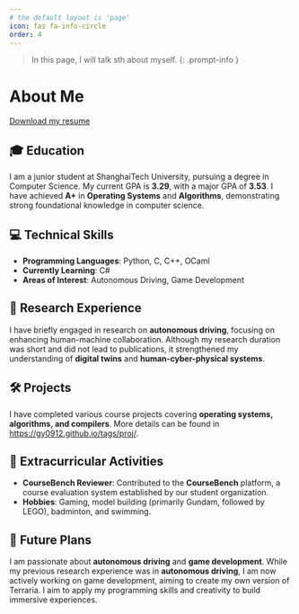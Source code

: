 ```yaml
---
# the default layout is 'page'
icon: fas fa-info-circle
order: 4
---
```


> In this page, I will talk sth about myself.
{: .prompt-info }


# About Me
[Download my resume](../assets/lib/resume.pdf)

## 🎓 Education  
I am a junior student at ShanghaiTech University, pursuing a degree in Computer Science. My current GPA is **3.29**, with a major GPA of **3.53**. I have achieved **A+** in **Operating Systems** and **Algorithms**, demonstrating strong foundational knowledge in computer science.  

## 💻 Technical Skills  
- **Programming Languages**: Python, C, C++, OCaml  
- **Currently Learning**: C#  
- **Areas of Interest**: Autonomous Driving, Game Development  

## 🔬 Research Experience  
I have briefly engaged in research on **autonomous driving**, focusing on enhancing human-machine collaboration. Although my research duration was short and did not lead to publications, it strengthened my understanding of **digital twins** and **human-cyber-physical systems**.  

## 🛠 Projects  
I have completed various course projects covering **operating systems, algorithms, and compilers**. More details can be found in https://gy0912.github.io/tags/proj/.  

## 📌 Extracurricular Activities  
- **CourseBench Reviewer**: Contributed to the **CourseBench** platform, a course evaluation system established by our student organization.  
- **Hobbies**: Gaming, model building (primarily Gundam, followed by LEGO), badminton, and swimming.  

## 🎯 Future Plans  
I am passionate about **autonomous driving** and **game development**. While my previous research experience was in **autonomous driving**, I am now actively working on game development, aiming to create my own version of Terraria. I aim to apply my programming skills and creativity to build immersive experiences.  

